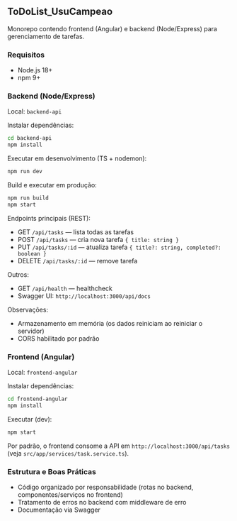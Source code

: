 ## ToDoList_UsuCampeao

Monorepo contendo frontend (Angular) e backend (Node/Express) para gerenciamento de tarefas.

### Requisitos
- Node.js 18+
- npm 9+

### Backend (Node/Express)
Local: `backend-api`

Instalar dependências:
```bash
cd backend-api
npm install
```

Executar em desenvolvimento (TS + nodemon):
```bash
npm run dev
```

Build e executar em produção:
```bash
npm run build
npm start
```

Endpoints principais (REST):
- GET `/api/tasks` — lista todas as tarefas
- POST `/api/tasks` — cria nova tarefa `{ title: string }`
- PUT `/api/tasks/:id` — atualiza tarefa `{ title?: string, completed?: boolean }`
- DELETE `/api/tasks/:id` — remove tarefa

Outros:
- GET `/api/health` — healthcheck
- Swagger UI: `http://localhost:3000/api/docs`

Observações:
- Armazenamento em memória (os dados reiniciam ao reiniciar o servidor)
- CORS habilitado por padrão

### Frontend (Angular)
Local: `frontend-angular`

Instalar dependências:
```bash
cd frontend-angular
npm install
```

Executar (dev):
```bash
npm start
```

Por padrão, o frontend consome a API em `http://localhost:3000/api/tasks` (veja `src/app/services/task.service.ts`).

### Estrutura e Boas Práticas
- Código organizado por responsabilidade (rotas no backend, componentes/serviços no frontend)
- Tratamento de erros no backend com middleware de erro
- Documentação via Swagger


